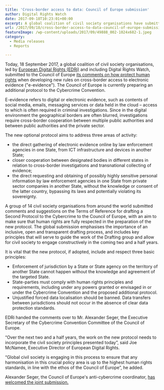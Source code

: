 ```yaml
---
title: 'Cross-border access to data: Council of Europe submission'
author: Digital Rights Watch
date: 2017-09-18T10:23:01+00:00
excerpt: A global coalition of civil society organisations have submitted to the Council of Europe its comments on how protect human rights when developing new rules on cross-border access to electronic evidence.
url: /2017/09/18/cross-border-access-to-data-council-of-europe-submission/
featureImage: /wp-content/uploads/2017/09/49888_002-1024x682-1.jpeg
category:
  - Media releases
  - Reports

---
```

Today, 18 September 2017, a global coalition of civil society organisations, led by [European Digital Rights (EDRi)][1] and including Digital Rights Watch, submitted to the Council of Europe [its comments on how protect human rights][2] when developing new rules on cross-border access to electronic evidence ("e-evidence"). The Council of Europe is currently preparing an additional protocol to the Cybercrime Convention.

E-evidence refers to digital or electronic evidence, such as contents of social media, emails, messaging services or data held in the cloud &#8211; access to which is often required in criminal investigations. Since in the digital environment the geographical borders are often blurred, investigations require cross-border cooperation between multiple public authorities and between public authorities and the private sector.

The new optional protocol aims to address three areas of activity:

  * the direct gathering of electronic evidence online by law enforcement agencies in one State, from ICT infrastructure and devices in another State;
  * closer cooperation between designated bodies in different states in relation to cross-border investigations and transnational collecting of evidence;
  * the direct requesting and obtaining of possibly highly sensitive personal information by law enforcement agencies in one State from private sector companies in another State, without the knowledge or consent of the latter country, bypassing its laws and potentially violating its sovereignty.

A group of 14 civil society organisations from around the world submitted comments and suggestions on the Terms of Reference for drafting a Second Protocol to the Cybercrime to the Council of Europe, with an aim to make sure that human rights are fully respected in the preparation of the new protocol. The global submission emphasises the importance of an inclusive, open and transparent drafting process, and includes key principles that will serve to guide the work of the Drafting group and allow for civil society to engage constructively in the coming two and a half years.

It is vital that the new protocol, if adopted, include and respect three basic principles:

  * Enforcement of jurisdiction by a State or State agency on the territory of another State cannot happen without the knowledge and agreement of the targeted State.
  * State-parties must comply with human rights principles and requirements, including under any powers granted or envisaged in or under the Cybercrime Convention and the proposed additional protocol.
  * Unjustified forced data localisation should be banned. Data transfers between jurisdictions should not occur in the absence of clear data protection standards.

EDRi handed the comments over to Mr. Alexander Seger, the Executive Secretary of the Cybercrime Convention Committee of the Council of Europe.

&#8220;Over the next two and a half years, the work on the new protocol needs to incorporate the civil society principles presented today&#8221;, said Joe McNamee, Executive Director of European Digital Rights.

&#8220;Global civil society is engaging in this process to ensure that any harmonisation in this crucial policy area is up to the highest human rights standards, in line with the ethos of the Council of Europe&#8221;, he added.

Alexander Seger, the Council of Europe's anti-cybercrime coordinator, [has welcomed the joint submission.][3]

 [1]: https://edri.org/
 [2]: /wp-content/uploads/2017/09/cybercrime_2ndprotocol_globalsubmission_e-evidence_20170908.pdf
 [3]: https://www.coe.int/en/web/portal/-/new-legal-tool-on-electronic-evidence-council-of-europe-welcomes-civil-society-opinion
